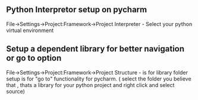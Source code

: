 ## Python Interpretor setup on pycharm
File->Settings->Project:Framework→Project Interpreter  - Select your python virtual environment

## Setup a dependent library for better navigation or go to option
File->Settings->Project:Framework→Project Structure - is for library folder setup is for "go to" functionality for pycharm.
( select the folder you believe that , thats a library for your python project and right click and select source)
